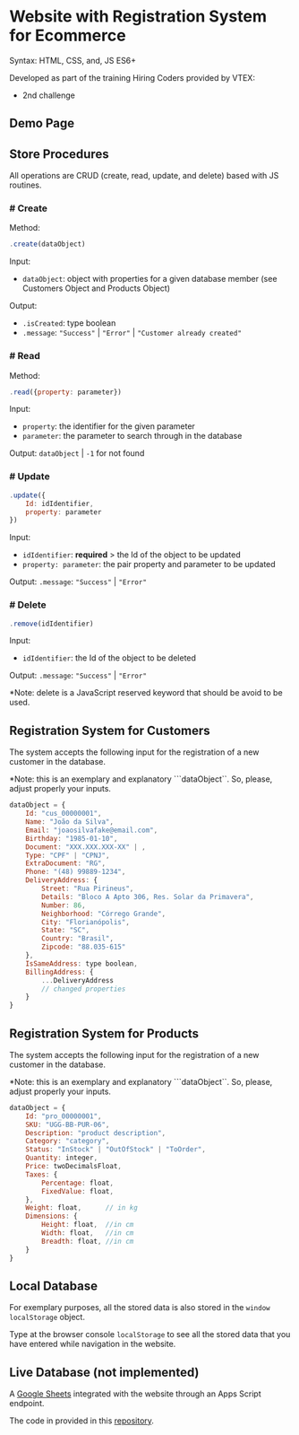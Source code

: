 # Website with Registration System for Ecommerce

Syntax: HTML, CSS, and, JS ES6+

Developed as part of the training Hiring Coders provided by VTEX:

- 2nd challenge

## Demo Page

## Store Procedures

All operations are CRUD (create, read, update, and delete) based with JS routines.

### \# Create

Method:

```javascript
.create(dataObject)
```

Input: 
- ```dataObject```: object with properties for a given database member
(see Customers Object and Products Object)

Output: 
- ```.isCreated```: type boolean
- ```.message```: ```"Success"``` | ```"Error"``` | ```"Customer already created"``` 

### \# Read

Method:

```javascript
.read({property: parameter})
```

Input: 
- ```property```: the identifier for the given parameter
- ```parameter```: the parameter to search through in the database

Output: ```dataObject``` |  ```-1``` for not found 

### \# Update

```javascript
.update({
	Id: idIdentifier,
	property: parameter
})
```

Input: 
- ```idIdentifier```: **required** > the Id of the object to be updated 
- ```property: parameter```: the pair property and parameter to be updated

Output: ```.message```: ```"Success"``` | ```"Error"```

### \# Delete

```javascript
.remove(idIdentifier)
```

Input: 
- ```idIdentifier```: the Id of the object to be deleted 

Output: ```.message```: ```"Success"``` | ```"Error"```

*Note: delete is a JavaScript reserved keyword that should be avoid to be used.

## Registration System for Customers

The system accepts the following input for the registration of a new customer in the database.

*Note: this is an exemplary and explanatory ```dataObject``. So, please, adjust properly your inputs.

```javascript
dataObject = {
	Id: "cus_00000001",
	Name: "João da Silva",
	Email: "joaosilvafake@email.com",
	Birthday: "1985-01-10",
	Document: "XXX.XXX.XXX-XX" | , 
	Type: "CPF" | "CPNJ",
	ExtraDocument: "RG",
	Phone: "(48) 99889-1234",
	DeliveryAddress: {
		Street: "Rua Pirineus",
		Details: "Bloco A Apto 306, Res. Solar da Primavera",
		Number: 86,
		Neighborhood: "Córrego Grande",
		City: "Florianópolis",
		State: "SC",
		Country: "Brasil",
		Zipcode: "88.035-615"
	},
	IsSameAddress: type boolean,
	BillingAddress: {
        ...DeliveryAddress
        // changed properties
    }
}
```

## Registration System for Products

The system accepts the following input for the registration of a new customer in the database.

*Note: this is an exemplary and explanatory ```dataObject``. So, please, adjust properly your inputs.

```javascript
dataObject = {
	Id: "pro_00000001",
	SKU: "UGG-BB-PUR-06",
	Description: "product description",
	Category: "category",
	Status: "InStock" | "OutOfStock" | "ToOrder",
	Quantity: integer,
	Price: twoDecimalsFloat,
	Taxes: {
        Percentage: float,
        FixedValue: float,
    },
	Weight: float,		// in kg
	Dimensions: {
		Height: float,  //in cm
		Width: float,  	//in cm
		Breadth: float, //in cm
	}
}
```

## Local Database

For exemplary purposes, all the stored data is also stored in the ```window``` ```localStorage``` object.

Type at the browser console ```localStorage``` to see all the stored data that you have entered while navigation in the website.

## Live Database (not implemented)

A [Google Sheets](mylink.com) integrated with the website through an Apps Script endpoint.

The code in provided in this [repository](mylink.com).